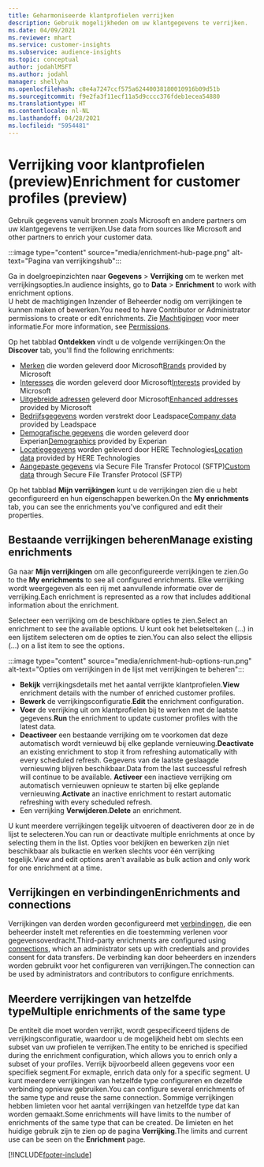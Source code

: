 ```yaml
---
title: Geharmoniseerde klantprofielen verrijken
description: Gebruik mogelijkheden om uw klantgegevens te verrijken.
ms.date: 04/09/2021
ms.reviewer: mhart
ms.service: customer-insights
ms.subservice: audience-insights
ms.topic: conceptual
author: jodahlMSFT
ms.author: jodahl
manager: shellyha
ms.openlocfilehash: c8e4a7247ccf575a62440038180010916b09d51b
ms.sourcegitcommit: f9e2fa3f11ecf11a5d9cccc376fdeb1ecea54880
ms.translationtype: HT
ms.contentlocale: nl-NL
ms.lasthandoff: 04/28/2021
ms.locfileid: "5954481"
---
```

# <a name="enrichment-for-customer-profiles-preview"></a><span data-ttu-id="508a9-103">Verrijking voor klantprofielen (preview)</span><span class="sxs-lookup"><span data-stu-id="508a9-103">Enrichment for customer profiles (preview)</span></span>

<span data-ttu-id="508a9-104">Gebruik gegevens vanuit bronnen zoals Microsoft en andere partners om uw klantgegevens te verrijken.</span><span class="sxs-lookup"><span data-stu-id="508a9-104">Use data from sources like Microsoft and other partners to enrich your customer data.</span></span>

:::image type="content" source="media/enrichment-hub-page.png" alt-text="Pagina van verrijkingshub":::

<span data-ttu-id="508a9-106">Ga in doelgroepinzichten naar **Gegevens** > **Verrijking** om te werken met verrijkingsopties.</span><span class="sxs-lookup"><span data-stu-id="508a9-106">In audience insights, go to **Data** > **Enrichment** to work with enrichment options.</span></span>    
<span data-ttu-id="508a9-107">U hebt de machtigingen Inzender of Beheerder nodig om verrijkingen te kunnen maken of bewerken.</span><span class="sxs-lookup"><span data-stu-id="508a9-107">You need to have Contributor or Administrator permissions to create or edit enrichments.</span></span> <span data-ttu-id="508a9-108">Zie [Machtigingen](permissions.md) voor meer informatie.</span><span class="sxs-lookup"><span data-stu-id="508a9-108">For more information, see [Permissions](permissions.md).</span></span>

<span data-ttu-id="508a9-109">Op het tabblad **Ontdekken** vindt u de volgende verrijkingen:</span><span class="sxs-lookup"><span data-stu-id="508a9-109">On the **Discover** tab, you'll find the following enrichments:</span></span>

- <span data-ttu-id="508a9-110">[Merken](enrichment-microsoft.md) die worden geleverd door Microsoft</span><span class="sxs-lookup"><span data-stu-id="508a9-110">[Brands](enrichment-microsoft.md) provided by Microsoft</span></span>
- <span data-ttu-id="508a9-111">[Interesses](enrichment-microsoft.md) die worden geleverd door Microsoft</span><span class="sxs-lookup"><span data-stu-id="508a9-111">[Interests](enrichment-microsoft.md) provided by Microsoft</span></span>
- <span data-ttu-id="508a9-112">[Uitgebreide adressen](enrichment-enhanced-addresses.md) geleverd door Microsoft</span><span class="sxs-lookup"><span data-stu-id="508a9-112">[Enhanced addresses](enrichment-enhanced-addresses.md) provided by Microsoft</span></span>
- <span data-ttu-id="508a9-113">[Bedrijfsgegevens](enrichment-leadspace.md) worden verstrekt door Leadspace</span><span class="sxs-lookup"><span data-stu-id="508a9-113">[Company data](enrichment-leadspace.md) provided by Leadspace</span></span>
- <span data-ttu-id="508a9-114">[Demografische gegevens](enrichment-experian.md) die worden geleverd door Experian</span><span class="sxs-lookup"><span data-stu-id="508a9-114">[Demographics](enrichment-experian.md) provided by Experian</span></span>
- <span data-ttu-id="508a9-115">[Locatiegegevens](enrichment-here.md) worden geleverd door HERE Technologies</span><span class="sxs-lookup"><span data-stu-id="508a9-115">[Location data](enrichment-here.md) provided by HERE Technologies</span></span>
- <span data-ttu-id="508a9-116">[Aangepaste gegevens](enrichment-SFTP-custom-import.md) via Secure File Transfer Protocol (SFTP)</span><span class="sxs-lookup"><span data-stu-id="508a9-116">[Custom data](enrichment-SFTP-custom-import.md) through Secure File Transfer Protocol (SFTP)</span></span>

<span data-ttu-id="508a9-117">Op het tabblad **Mijn verrijkingen** kunt u de verrijkingen zien die u hebt geconfigureerd en hun eigenschappen bewerken.</span><span class="sxs-lookup"><span data-stu-id="508a9-117">On the **My enrichments** tab, you can see the enrichments you've configured and edit their properties.</span></span>

## <a name="manage-existing-enrichments"></a><span data-ttu-id="508a9-118">Bestaande verrijkingen beheren</span><span class="sxs-lookup"><span data-stu-id="508a9-118">Manage existing enrichments</span></span>

<span data-ttu-id="508a9-119">Ga naar **Mijn verrijkingen** om alle geconfigureerde verrijkingen te zien.</span><span class="sxs-lookup"><span data-stu-id="508a9-119">Go to the **My enrichments** to see all configured enrichments.</span></span> <span data-ttu-id="508a9-120">Elke verrijking wordt weergegeven als een rij met aanvullende informatie over de verrijking.</span><span class="sxs-lookup"><span data-stu-id="508a9-120">Each enrichment is represented as a row that includes additional information about the enrichment.</span></span>

<span data-ttu-id="508a9-121">Selecteer een verrijking om de beschikbare opties te zien.</span><span class="sxs-lookup"><span data-stu-id="508a9-121">Select an enrichment to see the available options.</span></span> <span data-ttu-id="508a9-122">U kunt ook het beletselteken (...) in een lijstitem selecteren om de opties te zien.</span><span class="sxs-lookup"><span data-stu-id="508a9-122">You can also select the ellipsis (...) on a list item to see the options.</span></span>

:::image type="content" source="media/enrichment-hub-options-run.png" alt-text="Opties om verrijkingen in de lijst met verrijkingen te beheren":::

- <span data-ttu-id="508a9-124">**Bekijk** verrijkingsdetails met het aantal verrijkte klantprofielen.</span><span class="sxs-lookup"><span data-stu-id="508a9-124">**View** enrichment details with the number of enriched customer profiles.</span></span>
- <span data-ttu-id="508a9-125">**Bewerk** de verrijkingsconfiguratie.</span><span class="sxs-lookup"><span data-stu-id="508a9-125">**Edit** the enrichment configuration.</span></span>
- <span data-ttu-id="508a9-126">**Voer** de verrijking uit om klantprofielen bij te werken met de laatste gegevens.</span><span class="sxs-lookup"><span data-stu-id="508a9-126">**Run** the enrichment to update customer profiles with the latest data.</span></span>
- <span data-ttu-id="508a9-127">**Deactiveer** een bestaande verrijking om te voorkomen dat deze automatisch wordt vernieuwd bij elke geplande vernieuwing.</span><span class="sxs-lookup"><span data-stu-id="508a9-127">**Deactivate** an existing enrichment to stop it from refreshing automatically with every scheduled refresh.</span></span> <span data-ttu-id="508a9-128">Gegevens van de laatste geslaagde vernieuwing blijven beschikbaar.</span><span class="sxs-lookup"><span data-stu-id="508a9-128">Data from the last successful refresh will continue to be available.</span></span> <span data-ttu-id="508a9-129">**Activeer** een inactieve verrijking om automatisch vernieuwen opnieuw te starten bij elke geplande vernieuwing.</span><span class="sxs-lookup"><span data-stu-id="508a9-129">**Activate** an inactive enrichment to restart automatic refreshing with every scheduled refresh.</span></span>
- <span data-ttu-id="508a9-130">Een verrijking **Verwijderen**.</span><span class="sxs-lookup"><span data-stu-id="508a9-130">**Delete** an enrichment.</span></span>

<span data-ttu-id="508a9-131">U kunt meerdere verrijkingen tegelijk uitvoeren of deactiveren door ze in de lijst te selecteren.</span><span class="sxs-lookup"><span data-stu-id="508a9-131">You can run or deactivate multiple enrichments at once by selecting them in the list.</span></span> <span data-ttu-id="508a9-132">Opties voor bekijken en bewerken zijn niet beschikbaar als bulkactie en werken slechts voor één verrijking tegelijk.</span><span class="sxs-lookup"><span data-stu-id="508a9-132">View and edit options aren't available as bulk action and only work for one enrichment at a time.</span></span>

## <a name="enrichments-and-connections"></a><span data-ttu-id="508a9-133">Verrijkingen en verbindingen</span><span class="sxs-lookup"><span data-stu-id="508a9-133">Enrichments and connections</span></span>

<span data-ttu-id="508a9-134">Verrijkingen van derden worden geconfigureerd met [verbindingen](connections.md), die een beheerder instelt met referenties en die toestemming verlenen voor gegevensoverdracht.</span><span class="sxs-lookup"><span data-stu-id="508a9-134">Third-party enrichments are configured using [connections](connections.md), which an administrator sets up with credentials and provides consent for data transfers.</span></span> <span data-ttu-id="508a9-135">De verbinding kan door beheerders en inzenders worden gebruikt voor het configureren van verrijkingen.</span><span class="sxs-lookup"><span data-stu-id="508a9-135">The connection can be used by administrators and contributors to configure enrichments.</span></span>  

## <a name="multiple-enrichments-of-the-same-type"></a><span data-ttu-id="508a9-136">Meerdere verrijkingen van hetzelfde type</span><span class="sxs-lookup"><span data-stu-id="508a9-136">Multiple enrichments of the same type</span></span>

<span data-ttu-id="508a9-137">De entiteit die moet worden verrijkt, wordt gespecificeerd tijdens de verrijkingsconfiguratie, waardoor u de mogelijkheid hebt om slechts een subset van uw profielen te verrijken.</span><span class="sxs-lookup"><span data-stu-id="508a9-137">The entity to be enriched is specified during the enrichment configuration, which allows you to enrich only a subset of your profiles.</span></span> <span data-ttu-id="508a9-138">Verrijk bijvoorbeeld alleen gegevens voor een specifiek segment.</span><span class="sxs-lookup"><span data-stu-id="508a9-138">For exmaple, enrich data only for a specific segment.</span></span> <span data-ttu-id="508a9-139">U kunt meerdere verrijkingen van hetzelfde type configureren en dezelfde verbinding opnieuw gebruiken.</span><span class="sxs-lookup"><span data-stu-id="508a9-139">You can configure several enrichments of the same type and reuse the same connection.</span></span> <span data-ttu-id="508a9-140">Sommige verrijkingen hebben limieten voor het aantal verrijkingen van hetzelfde type dat kan worden gemaakt.</span><span class="sxs-lookup"><span data-stu-id="508a9-140">Some enrichments will have limits to the number of enrichments of the same type that can be created.</span></span> <span data-ttu-id="508a9-141">De limieten en het huidige gebruik zijn te zien op de pagina **Verrijking**.</span><span class="sxs-lookup"><span data-stu-id="508a9-141">The limits and current use can be seen on the **Enrichment** page.</span></span>

[!INCLUDE[footer-include](../includes/footer-banner.md)]
